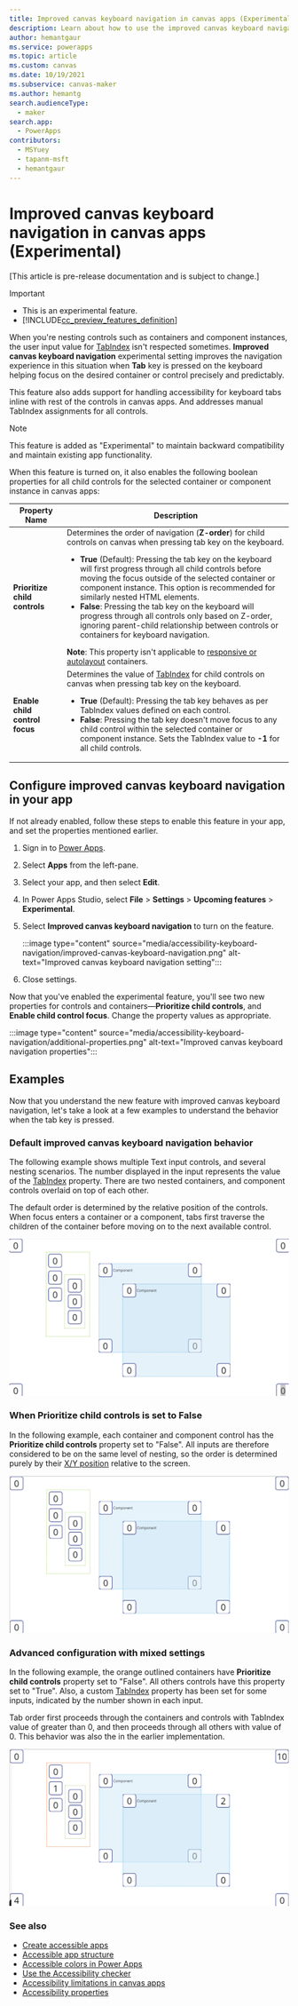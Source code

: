 ```yaml
---
title: Improved canvas keyboard navigation in canvas apps (Experimental)
description: Learn about how to use the improved canvas keyboard navigation experience for better accessibility.
author: hemantgaur
ms.service: powerapps
ms.topic: article
ms.custom: canvas
ms.date: 10/19/2021
ms.subservice: canvas-maker
ms.author: hemantg
search.audienceType:
  - maker
search.app:
  - PowerApps
contributors:
  - MSYuey
  - tapanm-msft
  - hemantgaur
---
```


# Improved canvas keyboard navigation in canvas apps (Experimental)

[This article is pre-release documentation and is subject to change.]

> [!IMPORTANT]
> - This is an experimental feature.
> - [!INCLUDE[cc_preview_features_definition](../../includes/cc-preview-features-definition.md)]

When you're nesting controls such as containers and component instances, the user input value for [TabIndex](controls/properties-accessibility.md#tabindex) isn't respected sometimes. **Improved canvas keyboard navigation** experimental setting improves the navigation experience in this situation when **Tab** key is pressed on the keyboard helping focus on the desired container or control precisely and predictably.

This feature also adds support for handling accessibility for keyboard tabs inline with rest of the controls in canvas apps. And addresses manual TabIndex assignments for all controls.

> [!NOTE]
> This feature is added as "Experimental" to maintain backward compatibility and maintain existing app functionality.

When this feature is turned on, it also enables the following boolean properties for all child controls for the selected container or component instance in canvas apps:

| Property Name | Description |
| - | - |
| **Prioritize child controls** | Determines the order of navigation (**Z-order**) for child controls on canvas when pressing tab key on the keyboard. <ul> <li> **True** (Default): Pressing the tab key on the keyboard will first progress through all child controls before moving the focus outside of the selected container or component instance. This option is recommended for similarly nested HTML elements. </li> <li> **False**: Pressing the tab key on the keyboard will progress through all controls only based on Z-order, ignoring parent-child relationship between controls or containers for keyboard navigation. </li> </ul> **Note**: This property isn't applicable to [responsive or autolayout](create-responsive-layout.md) containers. |
| **Enable child control focus** | Determines the value of [TabIndex](controls/properties-accessibility.md#tabindex) for child controls on canvas when pressing tab key on the keyboard. <ul> <li> **True** (Default): Pressing the tab key behaves as per TabIndex values defined on each control. </li> <li> **False**: Pressing the tab key doesn't move focus to any child control within the selected container or component instance. Sets the TabIndex value to **-1** for all child controls. </li> </ul> |

## Configure improved canvas keyboard navigation in your app

If not already enabled, follow these steps to enable this feature in your app, and set the properties mentioned earlier.

1. Sign in to [Power Apps](https://make.poweraps.com).

1. Select **Apps** from the left-pane.

1. Select your app, and then select **Edit**.

1. In Power Apps Studio, select **File** > **Settings** > **Upcoming features** > **Experimental**.

1. Select **Improved canvas keyboard navigation** to turn on the feature.

    :::image type="content" source="media/accessibility-keyboard-navigation/improved-canvas-keyboard-navigation.png" alt-text="Improved canvas keyboard navigation setting":::

1. Close settings.

Now that you've enabled the experimental feature, you'll see two new properties for controls and containers&mdash;**Prioritize child controls**, and **Enable child control focus**. Change the property values as appropriate.

:::image type="content" source="media/accessibility-keyboard-navigation/additional-properties.png" alt-text="Improved canvas keyboard navigation properties":::

## Examples

Now that you understand the new feature with improved canvas keyboard navigation, let's take a look at a few examples to understand the behavior when the tab key is pressed.

### Default improved canvas keyboard navigation behavior

The following example shows multiple Text input controls, and several nesting scenarios. The number displayed in the input represents the value of the [TabIndex](controls/properties-accessibility.md#tabindex) property. There are two nested containers, and component controls overlaid on top of each other.

The default order is determined by the relative position of the controls. When focus enters a container or a component, tabs first traverse the children of the container before moving on to the next available control.

![Default behavior of the app](media\accessibility-tab-stops\default-behavior.gif "Default behavior of the app")

### When Prioritize child controls is set to False

In the following example, each container and component control has the **Prioritize child controls** property set to "False". All inputs are therefore considered to be on the same level of nesting, so the order is determined purely by their [X/Y position](controls/properties-size-location.md#position) relative to the screen.

![Don't prioritize child controls](media\accessibility-tab-stops\child-control-priority.gif "Don't prioritize child controls")

### Advanced configuration with mixed settings

In the following example, the orange outlined containers have **Prioritize child controls** property set to "False". All others controls have this property set to "True". Also, a custom [TabIndex](controls/properties-accessibility.md#tabindex) property has been set for some inputs, indicated by the number shown in each input.

Tab order first proceeds through the containers and controls with TabIndex value of greater than 0, and then proceeds through all others with value of 0. This behavior was also the in the earlier implementation.

![Advanced configuration with mixed settings](media\accessibility-tab-stops\hybrid-configuration.gif "Advanced configuration with mixed settings")

### See also

- [Create accessible apps](accessible-apps.md)
- [Accessible app structure](accessible-apps-structure.md)
- [Accessible colors in Power Apps](accessible-apps-color.md)
- [Use the Accessibility checker](accessibility-checker.md)
- [Accessibility limitations in canvas apps](accessible-apps-limitations.md)
- [Accessibility properties](controls/properties-accessibility.md)
